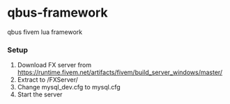 # qbus-framework
qbus fivem lua framework


### Setup
1. Download FX server from https://runtime.fivem.net/artifacts/fivem/build_server_windows/master/
2. Extract to /FXServer/
3. Change mysql_dev.cfg to mysql.cfg
4. Start the server